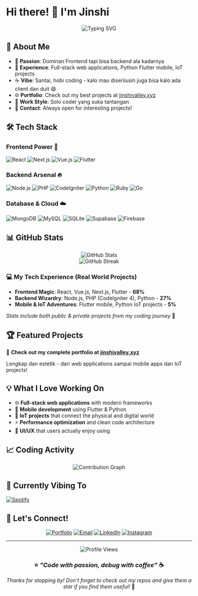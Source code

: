 # Hi there! 👋 I'm Jinshi

<div align="center">
  <img src="https://readme-typing-svg.herokuapp.com?font=Fira+Code&pause=1000&color=36BCF7FF&center=true&vCenter=true&width=435&lines=Frontend+Enthusiast;Full+Stack+Developer;IoT+%26+Mobile+Explorer;Code+%26+Coffee+Lover" alt="Typing SVG" />
</div>

## 🚀 About Me

- 🎯 **Passion**: Dominan Frontend tapi bisa backend ala kadarnya 
- 🔧 **Experience**: Full-stack web applications, Python Flutter mobile, IoT projects
- ☕ **Vibe**: Santai, hobi coding - kalo mau diseriiusin juga bisa kalo ada client dan duit 😄
- 🌐 **Portfolio**: Check out my best projects at [jinshivalley.xyz](https://www.jinshivalley.xyz)
- 💼 **Work Style**: Solo coder yang suka tantangan
- 📧 **Contact**: Always open for interesting projects!

## 🛠️ Tech Stack

### Frontend Power 💪
![React](https://img.shields.io/badge/React-20232A?style=for-the-badge&logo=react&logoColor=61DAFB)
![Next.js](https://img.shields.io/badge/Next-black?style=for-the-badge&logo=next.js&logoColor=white)
![Vue.js](https://img.shields.io/badge/Vue.js-35495E?style=for-the-badge&logo=vuedotjs&logoColor=4FC08D)
![Flutter](https://img.shields.io/badge/Flutter-02569B?style=for-the-badge&logo=flutter&logoColor=white)

### Backend Arsenal 🔥
![Node.js](https://img.shields.io/badge/Node.js-43853D?style=for-the-badge&logo=node.js&logoColor=white)
![PHP](https://img.shields.io/badge/PHP-777BB4?style=for-the-badge&logo=php&logoColor=white)
![CodeIgniter](https://img.shields.io/badge/CodeIgniter-EF4223?style=for-the-badge&logo=codeigniter&logoColor=white)
![Python](https://img.shields.io/badge/Python-3776AB?style=for-the-badge&logo=python&logoColor=white)
![Ruby](https://img.shields.io/badge/Ruby-CC342D?style=for-the-badge&logo=ruby&logoColor=white)
![Go](https://img.shields.io/badge/Go-00ADD8?style=for-the-badge&logo=go&logoColor=white)

### Database & Cloud ☁️
![MongoDB](https://img.shields.io/badge/MongoDB-4EA94B?style=for-the-badge&logo=mongodb&logoColor=white)
![MySQL](https://img.shields.io/badge/MySQL-005C84?style=for-the-badge&logo=mysql&logoColor=white)
![SQLite](https://img.shields.io/badge/SQLite-07405E?style=for-the-badge&logo=sqlite&logoColor=white)
![Supabase](https://img.shields.io/badge/Supabase-3ECF8E?style=for-the-badge&logo=supabase&logoColor=white)
![Firebase](https://img.shields.io/badge/Firebase-039BE5?style=for-the-badge&logo=Firebase&logoColor=white)

## 📊 GitHub Stats

<div align="center">
  <img src="https://github-readme-stats.vercel.app/api?username=shinbrot&theme=tokyonight&hide_border=false&show_icons=true" alt="GitHub Stats" />
</div>

<div align="center">
  <img src="https://github-readme-streak-stats.herokuapp.com/?user=shinbrot&theme=tokyonight&hide_border=false" alt="GitHub Streak" />
</div>

### 💻 My Tech Experience (Real World Projects)
- **Frontend Magic**: React, Vue.js, Next.js, Flutter - **68%** 
- **Backend Wizardry**: Node.js, PHP (CodeIgniter 4), Python - **27%**
- **Mobile & IoT Adventures**: Flutter mobile, Python IoT projects - **5%**

*Stats include both public & private projects from my coding journey* 🚀

## 🏆 Featured Projects

🌟 **Check out my complete portfolio at [jinshivalley.xyz](https://www.jinshivalley.xyz)** 

Lengkap dan estetik - dari web applications sampai mobile apps dan IoT projects!

## 💡 What I Love Working On

- 🌐 **Full-stack web applications** with modern frameworks
- 📱 **Mobile development** using Flutter & Python
- 🔗 **IoT projects** that connect the physical and digital world  
- ⚡ **Performance optimization** and clean code architecture
- 🎨 **UI/UX** that users actually enjoy using

## 📈 Coding Activity

<div align="center">
  <img src="https://github-readme-activity-graph.vercel.app/graph?username=shinbrot&bg_color=1a1b27&color=be90f2&line=638fda&point=35bcbf&area=true&hide_border=true" alt="Contribution Graph" />
</div>

## 🎵 Currently Vibing To
[![Spotify](https://novatorem.vercel.app/api/spotify)](https://open.spotify.com/user/YOUR_SPOTIFY_ID)

## 🤝 Let's Connect!

<div align="center">
  
[![Portfolio](https://img.shields.io/badge/Portfolio-255E63?style=for-the-badge&logo=About.me&logoColor=white)](https://www.jinshivalley.xyz)
[![Email](https://img.shields.io/badge/Email-D14836?style=for-the-badge&logo=gmail&logoColor=white)](mailto:your-email@gmail.com)
[![LinkedIn](https://img.shields.io/badge/LinkedIn-0077B5?style=for-the-badge&logo=linkedin&logoColor=white)](https://linkedin.com/in/yourprofile)
[![Instagram](https://img.shields.io/badge/Instagram-E4405F?style=for-the-badge&logo=instagram&logoColor=white)](https://instagram.com/yourhandle)

</div>

---

<div align="center">
  <img src="https://komarev.com/ghpvc/?username=shinbrot&color=blueviolet" alt="Profile Views" />
  
  ### ⭐ *"Code with passion, debug with coffee"* ☕
  
  *Thanks for stopping by! Don't forget to check out my repos and give them a star if you find them useful!* 🌟
</div>
